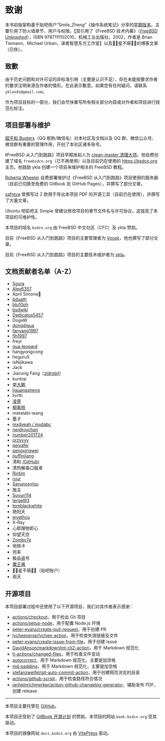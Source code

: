 # 致谢

本书初版架构基于贴吧用户“Smile_Zheng”《操作系统笔记》分享的[早期版本](https://tieba.baidu.com/p/7424071955)。主要引用了防火墙章节、用户与权限。【其引用了《FreeBSD 技术内幕》（*[FreeBSD Unleashed](https://www.amazon.com/FreeBSD-Unleashed-2nd-Brian-Tiemann/dp/0672324563)*），ISBN 9787111102010，机械工业出版社，2002，作者是 Brian Tiemann、Michael Urban，译者智慧东方工作室】以及🎀🌸星不萌🌸🎀的博客文章（已佚）。

## 致歉

由于历史问题和对许可证的非标准引用（主要是认识不足），存在未能按要求作者的要求注明来源及作者的情形。在此表示歉意。如果您有任何疑问，请联系 `yklaxds@gmail.com`。

作为项目目标的一部分，我们会尽快重写所有相关部分内容或对作者和项目进行规范化标注。

## 项目部署与维护

[超平和 Busters](https://github.com/banbo96)（QQ 昵称/微信名）对本社区及文档以及 QQ 群、微信公众号、微信群有重要的管理作用，开创了本社区诸多账号。

《FreeBSD 从入门到跑路》项目早期发起人为 [clean-master 清理大师](https://github.com/clean-master)。他自费创建了域名 `freebsdcn.org`（已不再使用）以及目前仍在使用的 <https://bsdcn.org> 主页。他鼓励 ykla 创建一个项目来维护相关的 FreeBSD 教程。

[Roberta Wheeler](https://github.com/rowheel) 自费部署维护过《FreeBSD 从入门到跑路》项目使用的服务器（目前已切换至免费的 GitBook 及 GitHub Pages），并撰写了部分文章。

[safreya](https://github.com/safreya) 曾撰写过 2 款用于导出本项目 PDF 的开源工具（目前仍在使用），并撰写了大量文章。

Ubuntu 吧前吧主 Simple 曾建议修改项目的章节文件名与许可协议，这提高了本项目的可维护性。

本项目的域名 `bsdcn.org` 由 FreeBSD 中文社区（CFC）及 ykla 赞助。

目前《FreeBSD 从入门到跑路》项目的主要管理者为 [Voosk](https://github.com/MilkGolium)，他也撰写了部分文章。

目前《FreeBSD 从入门到跑路》项目的主要技术维护者为  [ykla](https://github.com/ykla)。

## 文档贡献者名单（A-Z）

- [5gura](https://github.com/5gura)  
- [Alex6357](https://github.com/Alex6357)
- April Simone🍥  
- [bduath](https://github.com/bduath)  
- [blu10ph](https://github.com/blu10ph)  
- [bsdwiki](https://github.com/bsdwiki)  
- [Dedicatus5457](https://github.com/Dedicatus5457)  
- DogeW  
- [dongdigua](https://github.com/dongdigua)  
- [fanyang1997](https://github.com/fanyang1997)  
- [fjh1997](https://github.com/fjh1997)  
- freyr  
- [gua-leopard](https://github.com/gua-leopard)
- hangyongcong  
- heguru5  
- isNijikawa  
- Jack  
- Jiacong Fang（[zldrobit](https://github.com/zldrobit)）
- kuntop  
- [李大鹏](https://dapeng.li/)  
- [liguangsheng](https://github.com/liguangsheng)
- livrth  
- [凌莞](https://clansty.com)  
- [柳离枝](https://github.com/liulitchi)  
- matatabi-wang  
- 墨子  
- [mxdyeah / mxdabc](https://mxdyeah.top/)  
- [nerdroychan](https://github.com/nerdroychan)  
- [number201724](https://github.com/number201724)  
- [orzyyyy](https://github.com/orzyyyy)  
- [peiyafei](https://github.com/peiyafei)  
- [pengxingwei](https://github.com/pengxingwei)  
- [puffinjiang](https://github.com/puffinjiang)  
- 清和 [(GitHub)](https://github.com/qinghecyn)  
- 清热解毒口服液  
- [Rintim](https://github.com/Rintim)  
- [ruur](https://github.com/ruur)  
- [Sayunosyjou](https://github.com/Sayunosyjou)  
- 施主  
- [Suyun114](https://github.com/Suyun114)  
- [tergel93](https://github.com/tergel93)  
- [tomblackwhite](https://github.com/tomblackwhite)  
- 艳阳天  
- [wyathou](https://github.com/wyathou)  
- X-Ray  
- 心即理物即心  
- 仰望天空  
- [Zomby7e](https://github.com/Zomby7e)  
- 地铁卡  
- 兜率  
- 极品盗号  
- [魔王酱](https://github.com/maou-sama-desu)  
- 🎀🌸星不萌🌸🎀（贴吧账户）  
- 雨天
  
## 开源项目

本项目部署过程中还使用了以下开源项目，我们对其作者表示感谢：

- [actions/checkout](https://github.com/actions/checkout)，用于检出 Git 项目
- [actions/setup-node](https://github.com/actions/setup-node)，用于配置 Node.js 环境
- [peter-evans/create-pull-request](https://github.com/peter-evans/create-pull-request)，用于创建 PR
- [lycheeverse/lychee-action](https://github.com/lycheeverse/lychee-action)，用于检查失效链接及文件
- [peter-evans/create-issue-from-file](https://github.com/peter-evans/create-issue-from-file)，用于创建 Issue
- [DavidAnson/markdownlint-cli2-action](https://github.com/DavidAnson/markdownlint-cli2-action)，用于 Markdown 规范化
- [tj-actions/changed-files](https://github.com/tj-actions/changed-files)，用于检查文件变动
- [autocorrect](https://github.com/huacnlee/autocorrect)，用于 Markdown 规范化，主要是加空格
- [md-padding](https://github.com/harttle/md-padding)，用于 Markdown 规范化，主要是加空格
- [stefanzweifel/git-auto-commit-action](https://github.com/stefanzweifel/git-auto-commit-action)，用于创建网页浏览的目录
- [actions/github-script](https://github.com/actions/github-script)，用于检查路径符合情况
- [janheinrichmerker/action-github-changelog-generator](https://github.com/janheinrichmerker/action-github-changelog-generator)，辅助发布 PDF，创建 release

---

本项目主要托管在 [GitHub](https://GitHub.com)。

本项目还受到了 [GitBook 开源计划](https://www.gitbook.com/solutions/open-source) 的赞助。本项目的网站 `book.bsdcn.org` 受其驱动。

本项目的镜像网站 `docs.bsdcn.org` 由 [VitePress](https://vitejs.cn/vitepress/) 驱动。
